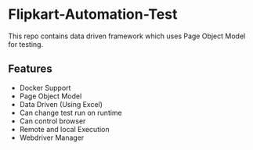# Flipkart-Automation-Test

This repo contains data driven framework which uses Page Object Model for testing. 

## Features

- Docker Support 
- Page Object Model 
- Data Driven (Using Excel)
- Can change test run on runtime
- Can control browser
- Remote and local Execution
- Webdriver Manager
